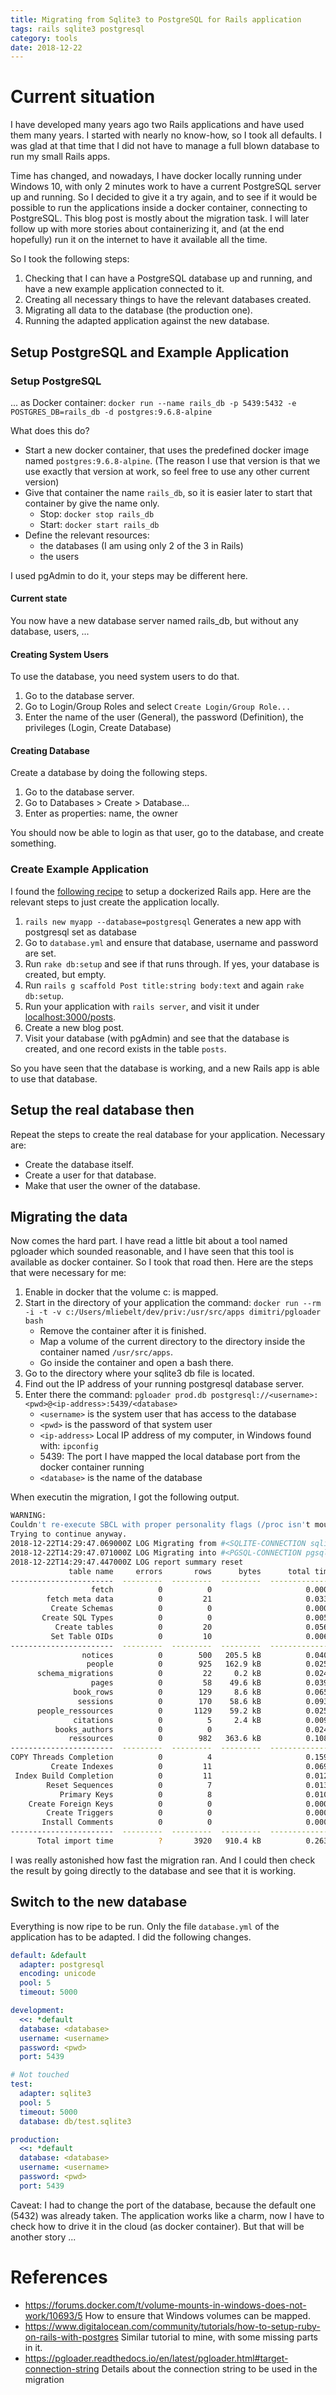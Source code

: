 ```yaml
---
title: Migrating from Sqlite3 to PostgreSQL for Rails application
tags: rails sqlite3 postgresql
category: tools
date: 2018-12-22
---
```


# Current situation

I have developed many years ago two Rails applications and have used them many years. I started with nearly no know-how, so I took all defaults. I was glad at that time that I did not have to manage a full blown database to run my small Rails apps.

Time has changed, and nowadays, I have docker locally running under Windows 10, with only 2 minutes work to have a current PostgreSQL server up and running. So I decided to give it a try again, and to see if it would be possible to run the applications inside a docker container, connecting to PostgreSQL. This blog post is mostly about the migration task. I will later follow up with more stories about containerizing it, and (at the end hopefully) run it on the internet to have it available all the time.

So I took the following steps:

1. Checking that I can have a PostgreSQL database up and running, and have a new example application connected to it.
1. Creating all necessary things to have the relevant databases created.
1. Migrating all data to the database (the production one).
1. Running the adapted application against the new database.

## Setup PostgreSQL and Example Application

### Setup PostgreSQL

... as Docker container: `docker run --name rails_db -p 5439:5432 -e POSTGRES_DB=rails_db -d postgres:9.6.8-alpine`

What does this do?

* Start a new docker container, that uses the predefined docker image named `postgres:9.6.8-alpine`. (The reason I use that version is that we use exactly that version at work, so feel free to use any other current version)
* Give that container the name `rails_db`, so it is easier later to start that container by give the name only.
  * Stop: `docker stop rails_db`
  * Start: `docker start rails_db`
* Define the relevant resources:
  * the databases (I am using only 2 of the 3 in Rails)
  * the users

I used pgAdmin to do it, your steps may be different here.

#### Current state

You now have a new database server named rails_db, but without any database, users, ...

#### Creating System Users

To use the database, you need system users to do that.

1. Go to the database server.
1. Go to Login/Group Roles and select `Create Login/Group Role...`
1. Enter the name of the user (General), the password (Definition), the privileges (Login, Create Database)

#### Creating Database

Create a database by doing the following steps.

1. Go to the database server.
1. Go to Databases > Create > Database...
1. Enter as properties: name, the owner

You should now be able to login as that user, go to the database, and create something.

### Create Example Application

I found the [following recipe](https://www.digitalocean.com/community/tutorials/how-to-setup-ruby-on-rails-with-postgres) to setup a dockerized Rails app. Here are the relevant steps to just create the application locally.

1. `rails new myapp --database=postgresql` Generates a new app with postgresql set as database
1. Go to `database.yml` and ensure that database, username and password are set.
1. Run `rake db:setup` and see if that runs through. If yes, your database is created, but empty.
1. Run `rails g scaffold Post title:string body:text` and again `rake db:setup`.
1. Run your application with `rails server`, and visit it under [localhost:3000/posts](localhost:3000/posts).
1. Create a new blog post.
1. Visit your database (with pgAdmin) and see that the database is created, and one record exists in the table `posts`.

So you have seen that the database is working, and a new Rails app is able to use that database.

## Setup the real database then

Repeat the steps to create the real database for your application. Necessary are:

* Create the database itself.
* Create a user for that database.
* Make that user the owner of the database.

## Migrating the data

Now comes the hard part. I have read a little bit about a tool named pgloader which sounded reasonable, and I have seen that this tool is available as docker container. So I took that road then. Here are the steps that were necessary for me:

1. Enable in docker that the volume c: is mapped.
1. Start in the directory of your application the command: `docker run --rm -i -t -v c:/Users/mliebelt/dev/priv:/usr/src/apps dimitri/pgloader bash`
   * Remove the container after it is finished.
   * Map a volume of the current directory to the directory inside the container named `/usr/src/apps`.
   * Go inside the container and open a bash there.
1. Go to the directory where your sqlite3 db file is located.
1. Find out the IP address of your running postgresql database server. 
1. Enter there the command: `pgloader prod.db postgresql://<username>:<pwd>@<ip-address>:5439/<database>`
    * `<username>` is the system user that has access to the database
    * `<pwd>` is the password of that system user
    * `<ip-address>` Local IP address of my computer, in Windows found with: `ipconfig`
    * 5439: The port I have mapped the local database port from the docker container running
    * `<database>` is the name of the database

When executin the migration, I got the following output.

````bash
WARNING:
Couldn't re-execute SBCL with proper personality flags (/proc isn't mounted? setuid?)
Trying to continue anyway.
2018-12-22T14:29:47.069000Z LOG Migrating from #<SQLITE-CONNECTION sqlite:///usr/src/apps/minds/db/prod.db {1005F72BE3}>
2018-12-22T14:29:47.071000Z LOG Migrating into #<PGSQL-CONNECTION pgsql://<username>@<ip-address>:5439/<database> {10061BB263}>
2018-12-22T14:29:47.447000Z LOG report summary reset
             table name     errors       rows      bytes      total time
-----------------------  ---------  ---------  ---------  --------------
                  fetch          0          0                     0.000s
        fetch meta data          0         21                     0.033s
         Create Schemas          0          0                     0.000s
       Create SQL Types          0          0                     0.005s
          Create tables          0         20                     0.056s
         Set Table OIDs          0         10                     0.006s
-----------------------  ---------  ---------  ---------  --------------
                notices          0        500   205.5 kB          0.040s
                 people          0        925   162.9 kB          0.025s
      schema_migrations          0         22     0.2 kB          0.024s
                  pages          0         58    49.6 kB          0.039s
              book_rows          0        129     8.6 kB          0.065s
               sessions          0        170    58.6 kB          0.093s
      people_ressources          0       1129    59.2 kB          0.025s
              citations          0          5     2.4 kB          0.009s
          books_authors          0          0                     0.024s
             ressources          0        982   363.6 kB          0.108s
-----------------------  ---------  ---------  ---------  --------------
COPY Threads Completion          0          4                     0.159s
         Create Indexes          0         11                     0.069s
 Index Build Completion          0         11                     0.012s
        Reset Sequences          0          7                     0.013s
           Primary Keys          0          8                     0.010s
    Create Foreign Keys          0          0                     0.000s
        Create Triggers          0          0                     0.000s
       Install Comments          0          0                     0.000s
-----------------------  ---------  ---------  ---------  --------------
      Total import time          ?       3920   910.4 kB          0.263s
````

I was really astonished how fast the migration ran. And I could then check the result by going directly to the database and see that it is working.

## Switch to the new database

Everything is now ripe to be run. Only the file `database.yml` of the application has to be adapted. I did the following changes.

````yml
default: &default
  adapter: postgresql
  encoding: unicode
  pool: 5
  timeout: 5000

development:
  <<: *default
  database: <database>
  username: <username>
  password: <pwd>
  port: 5439

# Not touched
test:
  adapter: sqlite3
  pool: 5
  timeout: 5000
  database: db/test.sqlite3

production:
  <<: *default
  database: <database>
  username: <username>
  password: <pwd>
  port: 5439
````

Caveat: I had to change the port of the database, because the default one (5432) was already taken. The application works like a charm, now I have to check how to drive it in the cloud (as docker container). But that will be another story ...

# References

* https://forums.docker.com/t/volume-mounts-in-windows-does-not-work/10693/5 How to ensure that Windows volumes can be mapped.
* https://www.digitalocean.com/community/tutorials/how-to-setup-ruby-on-rails-with-postgres Similar tutorial to mine, with some missing parts in it.
* https://pgloader.readthedocs.io/en/latest/pgloader.html#target-connection-string Details about the connection string to be used in the migration